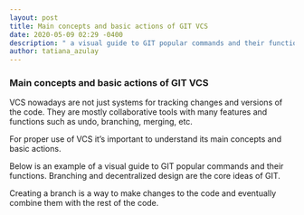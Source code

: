 ```yaml
---
layout: post
title: Main concepts and basic actions of GIT VCS
date: 2020-05-09 02:29 -0400
description: " a visual guide to GIT popular commands and their functions"
author: tatiana_azulay
---
```

<h3>Main concepts and basic actions of GIT VCS</h3>
<p>VCS nowadays are not just systems for tracking changes and versions of the code. They are mostly collaborative tools with many features and functions such as undo, branching, merging, etc.</p>
<p>For proper use of VCS it’s important to understand its main concepts and basic actions.</p>
<p>Below is an example of a visual guide to GIT popular commands and their functions. Branching and decentralized design are the core ideas of GIT. </p>
<p>Creating a branch is a way to make changes to the code and eventually combine them with the rest of the code. </p>
<img src="{{'/images/git.png'| prepend: site.baseurl}}" alt="" class="img-fluid" alt="Responsive image"/>
